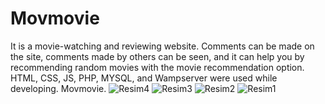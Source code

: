 # Movmovie
  It is a movie-watching and reviewing website. Comments can be made on the site, comments made by others can be seen, and it can help you by recommending random movies with the movie recommendation option. HTML, CSS, JS, PHP, MYSQL, and Wampserver were used while developing. Movmovie.
![Resim4](https://github.com/CaramelMisto/Movmovie/assets/116724665/c08ef5f3-4c66-4c23-8994-9b19624bfd14)
![Resim3](https://github.com/CaramelMisto/Movmovie/assets/116724665/29628e7b-982b-4ddc-90e2-2114b36aac78)
![Resim2](https://github.com/CaramelMisto/Movmovie/assets/116724665/e4d7c275-5a74-45ad-bf24-7f604ce27979)
![Resim1](https://github.com/CaramelMisto/Movmovie/assets/116724665/e79de949-86d4-45f4-9167-1790acb5c39a)


